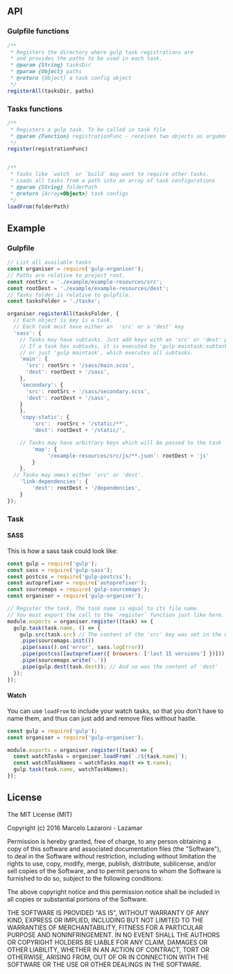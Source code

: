 ## API
### Gulpfile functions
``` javascript
/**
 * Registers the directory where gulp task registrations are
 * and provides the paths to be used in each task.
 * @param {String} tasksDir
 * @param {Object} paths
 * @return {Object} a task config object
 */
registerAll(tasksDir, paths)
```

### Tasks functions
``` javascript
/**
 * Registers a gulp task. To be called in task file
 * @param {Function} registrationFunc - receives two objects as arguments: (task, allTaks)
 */
register(registrationFunc)


/**
 * Tasks like `watch` or `build` may want to require other tasks.
 * Loads all tasks from a path into an array of task configurations
 * @param {String} folderPath
 * @return {Array<Object>} task configs
 */
loadFrom(folderPath)
```

## Example
### Gulpfile
``` javascript
// List all available tasks
const organiser = require('gulp-organiser');
// Paths are relative to project root.
const rootSrc = './example/example-resources/src';
const rootDest = './example/example-resources/dest';
// Tasks folder is relative to gulpfile.
const tasksFolder = './tasks';

organiser.registerAll(tasksFolder, {
  // Each object is key is a task.
  // Each task must have either an  'src' or a 'dest' key
  'sass': {
    // Tasks may have subtasks. Just add keys with an 'src' or 'dest' property.
    // If a task has subtasks, it is executed by 'gulp maintask:subtask'
    // or just 'gulp maintask', which executes all subtasks.
    'main': {
      'src': rootSrc + '/sass/main.scss',
      'dest': rootDest + '/sass',
    },
    'secondary': {
      'src': rootSrc + '/sass/secondary.scss',
      'dest': rootDest + '/sass',
    }
	},
	'copy-static': {
		'src':  rootSrc + '/static/**',
		'dest': rootDest + '/static/',

    // Tasks may have arbitrary keys which will be passed to the task
		'map': {
			 '/example-resources/src/js/**.json': rootDest + 'js'
		}
	},
  // Tasks may ommit either 'src' or 'dest'.
	'link-dependencies': {
		'dest': rootDest + '/dependencies',
	}
});
```

### Task
#### SASS
This is how a sass task could look like:

``` javascript
const gulp = require('gulp');
const sass = require('gulp-sass');
const postcss = require('gulp-postcss');
const autoprefixer = require('autoprefixer');
const sourcemaps = require('gulp-sourcemaps');
const organiser = require('gulp-organiser');

// Register the task. The task name is equal to its file name.
// You must export the call to the `register` function just like here.
module.exports = organiser.register((task) => {
  gulp.task(task.name, () => {
    gulp.src(task.src) // The content of the 'src' key was set in the Gulpfile.
    .pipe(sourcemaps.init())
    .pipe(sass().on('error', sass.logError))
    .pipe(postcss([autoprefixer({ browsers: ['last 15 versions'] })]))
    .pipe(sourcemaps.write('.'))
    .pipe(gulp.dest(task.dest)); // And so was the content of 'dest'
  });
});
```
#### Watch
You can use `loadFrom` to include your watch tasks, so that you don't have
to name them, and thus can just add and remove files without hastle.

``` javascript
const gulp = require('gulp');
const organiser = require('gulp-organiser');

module.exports = organiser.register((task) => {
  const watchTasks = organiser.loadFrom(`./${task.name}`);
  const watchTaskNames = watchTasks.map(t => t.name);
  gulp.task(task.name, watchTaskNames);
});
```

## License
The MIT License (MIT)

Copyright (c) 2016 Marcelo Lazaroni - Lazamar

Permission is hereby granted, free of charge, to any person obtaining a copy of this software and associated documentation files (the "Software"), to deal in the Software without restriction, including without limitation the rights to use, copy, modify, merge, publish, distribute, sublicense, and/or sell copies of the Software, and to permit persons to whom the Software is furnished to do so, subject to the following conditions:

The above copyright notice and this permission notice shall be included in all copies or substantial portions of the Software.

THE SOFTWARE IS PROVIDED "AS IS", WITHOUT WARRANTY OF ANY KIND, EXPRESS OR IMPLIED, INCLUDING BUT NOT LIMITED TO THE WARRANTIES OF MERCHANTABILITY, FITNESS FOR A PARTICULAR PURPOSE AND NONINFRINGEMENT. IN NO EVENT SHALL THE AUTHORS OR COPYRIGHT HOLDERS BE LIABLE FOR ANY CLAIM, DAMAGES OR OTHER LIABILITY, WHETHER IN AN ACTION OF CONTRACT, TORT OR OTHERWISE, ARISING FROM, OUT OF OR IN CONNECTION WITH THE SOFTWARE OR THE USE OR OTHER DEALINGS IN THE SOFTWARE.
